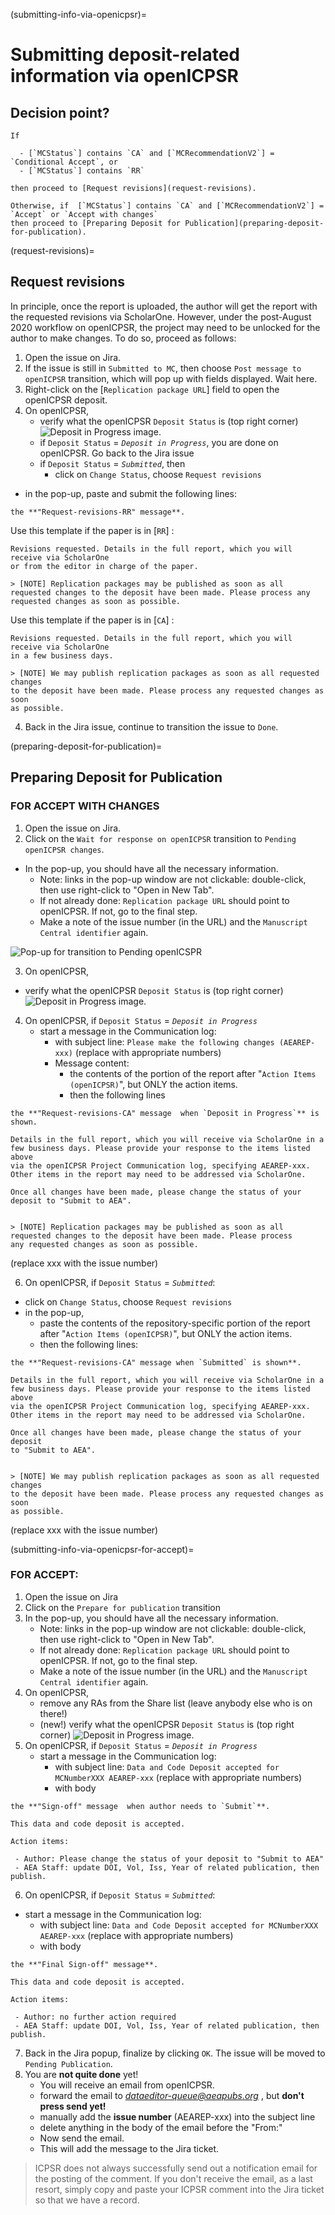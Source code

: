 (submitting-info-via-openicpsr)=
# Submitting deposit-related information via openICPSR 

## Decision point?

```{note}
If 

  - [`MCStatus`] contains `CA` and [`MCRecommendationV2`] = `Conditional Accept`, or
  - [`MCStatus`] contains `RR`

then proceed to [Request revisions](request-revisions).

Otherwise, if  [`MCStatus`] contains `CA` and [`MCRecommendationV2`] = `Accept` or `Accept with changes`
then proceed to [Preparing Deposit for Publication](preparing-deposit-for-publication).
```

(request-revisions)=
## Request revisions

In principle, once the report is uploaded, the author will get the report with the requested revisions via ScholarOne. However, under the post-August 2020 workflow on openICPSR, the project may need to be unlocked for the author to make changes.
To do so, proceed as follows:

1. Open the issue on Jira.
2. If the issue is still in `Submitted to MC`, then choose `Post message to openICPSR` transition, which will pop up with fields displayed. Wait here.
3. Right-click on the [`Replication package URL`] field to open the openICPSR deposit.
4. On openICPSR, 
   - verify what the openICPSR `Deposit Status` is (top right corner) ![Deposit in Progress image](images/change-status-button.png).
   - if  `Deposit Status` = *`Deposit in Progress`*, you are done on openICPSR. Go back to the Jira issue
   - if `Deposit Status` = *`Submitted`*, then
      - click on `Change Status`, choose `Request revisions`
  - in the pop-up, paste and submit the following lines: 


```{admonition}  We call this 
the **"Request-revisions-RR" message**.

```

Use this template if the paper is in [`RR`] :

```
Revisions requested. Details in the full report, which you will receive via ScholarOne
or from the editor in charge of the paper.

> [NOTE] Replication packages may be published as soon as all requested changes to the deposit have been made. Please process any requested changes as soon as possible.
```

Use this template if the paper is in [`CA`] :

```
Revisions requested. Details in the full report, which you will receive via ScholarOne
in a few business days.

> [NOTE] We may publish replication packages as soon as all requested changes
to the deposit have been made. Please process any requested changes as soon
as possible.
```

4. Back in the Jira issue, continue to transition the issue to `Done`.



(preparing-deposit-for-publication)=
## Preparing Deposit for Publication
 

### FOR ACCEPT WITH CHANGES

1. Open the issue on Jira.
2. Click on the `Wait for response on openICPSR` transition to `Pending openICPSR changes`. 
  - In the pop-up, you should have all the necessary information.
     - Note: links in the pop-up window are not clickable: double-click, then use right-click to "Open in New Tab".
     - If not already done: `Replication package URL` should point to openICPSR. If not, go to the final step.
     - Make a note of the issue number (in the URL) and the `Manuscript Central identifier` again.

![Pop-up for transition to Pending openICSPR](images/jira-Wait-for-response-on-ICPSR.png)

3. On openICPSR, 
  - verify what the openICPSR `Deposit Status` is (top right corner) ![Deposit in Progress image](images/change-status-button.png).
4. On openICPSR, if `Deposit Status` = *`Deposit in Progress`*
   - start a message in the Communication log:
      - with subject line: `Please make the following changes (AEAREP-xxx)` (replace with appropriate numbers)
      - Message content: 
         - the contents of the portion of the report after "`Action Items (openICPSR)`", but ONLY the action items.
         - then the following lines


```{admonition} We call this 
the **"Request-revisions-CA" message  when `Deposit in Progress`** is shown.

```
         
```
Details in the full report, which you will receive via ScholarOne in a
few business days. Please provide your response to the items listed above
via the openICPSR Project Communication log, specifying AEAREP-xxx.
Other items in the report may need to be addressed via ScholarOne.

Once all changes have been made, please change the status of your deposit to "Submit to AEA".


> [NOTE] Replication packages may be published as soon as all 
requested changes to the deposit have been made. Please process 
any requested changes as soon as possible.
```
(replace xxx with the issue number)

6. On openICPSR, if `Deposit Status` = *`Submitted`*:
  - click on `Change Status`, choose `Request revisions`
  - in the pop-up, 
    - paste the contents of the repository-specific portion of the report after "`Action Items (openICPSR)`", but ONLY the action items.
    - then the following lines: 


```{admonition} We call this 
the **"Request-revisions-CA" message when `Submitted` is shown**.
```

```
Details in the full report, which you will receive via ScholarOne in a
few business days. Please provide your response to the items listed above
via the openICPSR Project Communication log, specifying AEAREP-xxx.
Other items in the report may need to be addressed via ScholarOne.

Once all changes have been made, please change the status of your deposit
to "Submit to AEA".


> [NOTE] We may publish replication packages as soon as all requested changes
to the deposit have been made. Please process any requested changes as soon
as possible.
```
(replace xxx with the issue number)
 
(submitting-info-via-openicpsr-for-accept)=
### FOR ACCEPT:

1. Open the issue on Jira
2. Click on the `Prepare for publication` transition
3. In the pop-up, you should have all the necessary information.
   - Note: links in the pop-up window are not clickable: double-click, then use right-click to "Open in New Tab".
   - If not already done: `Replication package URL` should point to openICPSR. If not, go to the final step.
   - Make a note of the issue number (in the URL) and the `Manuscript Central identifier` again.
4. On openICPSR,
   - remove any RAs from the Share list (leave anybody else who is on there!)
   - (new!) verify what the openICPSR `Deposit Status` is (top right corner) ![Deposit in Progress image](images/change-status-button.png).
5. On openICPSR, if `Deposit Status` = *`Deposit in Progress`*
   - start a message in the Communication log:
      - with subject line: `Data and Code Deposit accepted for MCNumberXXX AEAREP-xxx` (replace with appropriate numbers)
      - with body


```{admonition} We call this 
the **"Sign-off" message  when author needs to `Submit`**.
```
      
```
This data and code deposit is accepted.

Action items:

 - Author: Please change the status of your deposit to "Submit to AEA"
 - AEA Staff: update DOI, Vol, Iss, Year of related publication, then publish.
```

6. On openICPSR, if `Deposit Status` = *`Submitted`*:
  - start a message in the Communication log:
      - with subject line: `Data and Code Deposit accepted for MCNumberXXX AEAREP-xxx` (replace with appropriate numbers)
      - with body


```{admonition} We call this 
the **"Final Sign-off" message**.
```

```
This data and code deposit is accepted.

Action items:

 - Author: no further action required
 - AEA Staff: update DOI, Vol, Iss, Year of related publication, then publish.
```

7. Back in the Jira popup, finalize by clicking `OK`. The issue will be moved to `Pending Publication`.
8. You are **not quite done** yet! 
   - You will receive an email from openICPSR.  
   - forward the email to *dataeditor-queue@aeapubs.org* , but **don't press send yet!**
   - manually add the **issue number** (AEAREP-xxx) into the subject line
   - delete anything in the body of the email before the "From:" 
   - Now send the email.
   - This will add the message to the Jira ticket.

> ICPSR does not always successfully send out a notification email for the posting of the comment. If you don't receive the email, as a last resort, simply copy and paste your ICPSR comment into the Jira ticket so that we have a record.
